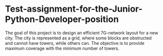 # Test-assignment-for-the-Junior-Python-Developer-position

The goal of this project is to design an efficient 7G-network layout for a new city. The city is represented as a grid, where some blocks are obstructed and cannot have towers, while others can. The objective is to provide maximum coverage with the minimum number of towers.
